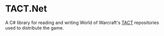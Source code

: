 # TACT.Net
A C# library for reading and writing World of Warcraft's [TACT](https://wowdev.wiki/TACT) repositories used to distribute the game.